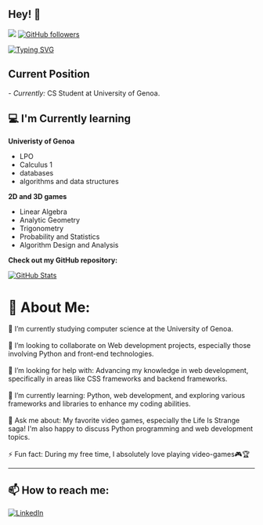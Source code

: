 <h2>Hey! 👋</h2>

[![](https://visitcount.itsvg.in/api?id=Malchio03&icon=0&color=0)](https://visitcount.itsvg.in)
[![GitHub followers](https://img.shields.io/github/followers/Malchio03.svg?style=social&label=Follow)](https://github.com/Malchio03?tab=followers)

<a href="https://git.io/typing-svg"><img src="https://readme-typing-svg.demolab.com?font=Fira+Code&pause=1000&random=false&width=435&lines=Hi+there!+I+am+Riccardo+Malchiodi;Welcome+to+my+profile!;I+like+learning+new+things;especially+programming+" alt="Typing SVG" /></a>


<h2>Current Position</h2>
- <i>Currently:</i> CS Student at University of Genoa. 

<h2>💻 I'm Currently learning </h2>

**Univeristy of Genoa**
- LPO
- Calculus 1
- databases
- algorithms and data structures

**2D and 3D games**
- Linear Algebra
- Analytic Geometry
- Trigonometry
- Probability and Statistics
- Algorithm Design and Analysis

__Check out my GitHub repository:__

<div>
  <p>
    <a href="https://github.com/Malchio03/CS50x">
      <img src="https://github-readme-stats.vercel.app/api/pin/?username=Malchio03&repo=CS50x" alt="GitHub Stats" />
    </a>
  </p>
</div>

<!-- <h2>👀 Stats</h2>

<div>
<!--   <p align="center">
    <b><em>Now listening to:</em></b> <br/>
    <img src="https://spotify-github-profile.vercel.app/api/view?uid=lakshmanan.meiyappan&cover_image=true&theme=novatorem" alt="Now Listenting to" />
  </p> -->
  
 <!-- <p align="center">
  <b><em>GitHub Stats:</em></b> <br/>
    <img src="https://github-readme-streak-stats.herokuapp.com/?user=Malchio03" alt="GitHub Stats" /> <br/><br/>
  </p>
</div>
-->

# 💫 About Me:
🔭 I’m currently studying computer science at the University of Genoa.<br><br>👯 I’m looking to collaborate on Web development projects, especially those involving Python and front-end technologies.<br><br>🤝 I’m looking for help with: Advancing my knowledge in web development, specifically in areas like CSS frameworks and backend frameworks.<br><br>🌱 I’m currently learning: Python, web development, and exploring various frameworks and libraries to enhance my coding abilities.<br><br>💬 Ask me about: My favorite video games, especially the Life Is Strange saga! I'm also happy to discuss Python programming and web development topics.<br><br>⚡ Fun fact: During my free time, I absolutely love playing video-games🎮🏆<br>

---
<h2>📫 How to reach me:</h2>


<a href="https://www.linkedin.com/in/riccardo-malchiodi-094b03257">![LinkedIn](https://img.shields.io/badge/LinkedIn-0077B5?style=for-the-badge&logo=linkedin&logoColor=white)</a>

